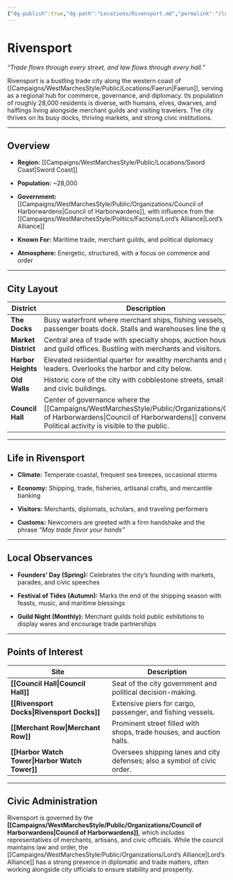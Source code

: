 ```yaml
---
{"dg-publish":true,"dg-path":"Locations/Rivensport.md","permalink":"/locations/rivensport/","tags":["location","sword-coast"],"dgShowFileTree":true}
---
```


# **Rivensport**

_“Trade flows through every street, and law flows through every hall.”_

Rivensport is a bustling trade city along the western coast of [[Campaigns/WestMarchesStyle/Public/Locations/Faerun\|Faerun]], serving as a regional hub for commerce, governance, and diplomacy. Its population of roughly 28,000 residents is diverse, with humans, elves, dwarves, and halflings living alongside merchant guilds and visiting travelers. The city thrives on its busy docks, thriving markets, and strong civic institutions.

---

## Overview

- **Region:** [[Campaigns/WestMarchesStyle/Public/Locations/Sword Coast\|Sword Coast]]
    
- **Population:** ~28,000
    
- **Government:** [[Campaigns/WestMarchesStyle/Public/Organizations/Council of Harborwardens\|Council of Harborwardens]], with influence from the [[Campaigns/WestMarchesStyle/Politics/Factions/Lord’s Alliance\|Lord’s Alliance]]
    
- **Known For:** Maritime trade, merchant guilds, and political diplomacy
    
- **Atmosphere:** Energetic, structured, with a focus on commerce and order
    

---

## City Layout

|District|Description|
|---|---|
|**The Docks**|Busy waterfront where merchant ships, fishing vessels, and passenger boats dock. Stalls and warehouses line the quays.|
|**Market District**|Central area of trade with specialty shops, auction houses, and guild offices. Bustling with merchants and visitors.|
|**Harbor Heights**|Elevated residential quarter for wealthy merchants and guild leaders. Overlooks the harbor and city below.|
|**Old Walls**|Historic core of the city with cobblestone streets, small inns, and civic buildings.|
|**Council Hall**|Center of governance where the [[Campaigns/WestMarchesStyle/Public/Organizations/Council of Harborwardens\|Council of Harborwardens]] convenes. Political activity is visible to the public.|

---

## Life in Rivensport

- **Climate:** Temperate coastal, frequent sea breezes, occasional storms
    
- **Economy:** Shipping, trade, fisheries, artisanal crafts, and mercantile banking
    
- **Visitors:** Merchants, diplomats, scholars, and traveling performers
    
- **Customs:** Newcomers are greeted with a firm handshake and the phrase _“May trade favor your hands”_
    

---

## Local Observances

- **Founders’ Day (Spring):** Celebrates the city’s founding with markets, parades, and civic speeches
    
- **Festival of Tides (Autumn):** Marks the end of the shipping season with feasts, music, and maritime blessings
    
- **Guild Night (Monthly):** Merchant guilds hold public exhibitions to display wares and encourage trade partnerships
    

---

## Points of Interest

|Site|Description|
|---|---|
|**[[Council Hall\|Council Hall]]**|Seat of the city government and political decision-making.|
|**[[Rivensport Docks\|Rivensport Docks]]**|Extensive piers for cargo, passenger, and fishing vessels.|
|**[[Merchant Row\|Merchant Row]]**|Prominent street filled with shops, trade houses, and auction halls.|
|**[[Harbor Watch Tower\|Harbor Watch Tower]]**|Oversees shipping lanes and city defenses; also a symbol of civic order.|

---

## Civic Administration

Rivensport is governed by the **[[Campaigns/WestMarchesStyle/Public/Organizations/Council of Harborwardens\|Council of Harborwardens]]**, which includes representatives of merchants, artisans, and civic officials. While the council maintains law and order, the [[Campaigns/WestMarchesStyle/Public/Organizations/Lord’s Alliance\|Lord’s Alliance]] has a strong presence in diplomatic and trade matters, often working alongside city officials to ensure stability and prosperity.